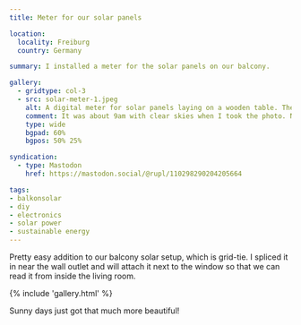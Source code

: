 ```yaml
---
title: Meter for our solar panels

location:
  locality: Freiburg
  country: Germany

summary: I installed a meter for the solar panels on our balcony.

gallery:
  - gridtype: col-3
  - src: solar-meter-1.jpeg
    alt: A digital meter for solar panels laying on a wooden table. The meter reads Voltage 236V, Current 2.13A, Power 502.2W
    comment: It was about 9am with clear skies when I took the photo. Not bad!
    type: wide
    bgpad: 60%
    bgpos: 50% 25%

syndication:
  - type: Mastodon
    href: https://mastodon.social/@rupl/110298290204205664

tags:
- balkonsolar
- diy
- electronics
- solar power
- sustainable energy
---
```


Pretty easy addition to our balcony solar setup, which is grid-tie. I spliced it in near the wall outlet and will attach it next to the window so that we can read it from inside the living room.

{% include 'gallery.html' %}

Sunny days just got that much more beautiful!
